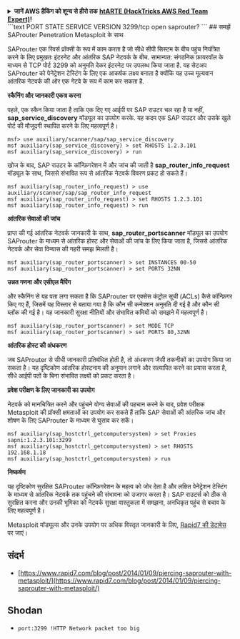 <details>

<summary><strong>जानें AWS हैकिंग को शून्य से हीरो तक</strong> <a href="https://training.hacktricks.xyz/courses/arte"><strong>htARTE (HackTricks AWS Red Team Expert)</strong></a><strong>!</strong></summary>

दूसरे तरीके HackTricks का समर्थन करने के लिए:

* अगर आप अपनी **कंपनी का विज्ञापन HackTricks में देखना चाहते हैं** या **HackTricks को PDF में डाउनलोड करना चाहते हैं** तो [**सब्सक्रिप्शन प्लान्स**](https://github.com/sponsors/carlospolop) देखें!
* [**आधिकारिक PEASS & HackTricks स्वैग**](https://peass.creator-spring.com) प्राप्त करें
* हमारे विशेष [**NFTs**](https://opensea.io/collection/the-peass-family) कलेक्शन, [**The PEASS Family**](https://opensea.io/collection/the-peass-family) खोजें
* **शामिल हों** 💬 [**Discord समूह**](https://discord.gg/hRep4RUj7f) या [**टेलीग्राम समूह**](https://t.me/peass) या हमें **ट्विटर** 🐦 [**@carlospolopm**](https://twitter.com/hacktricks_live)** पर फॉलो** करें।
* **अपने हैकिंग ट्रिक्स साझा करें** द्वारा PRs सबमिट करके [**HackTricks**](https://github.com/carlospolop/hacktricks) और [**HackTricks Cloud**](https://github.com/carlospolop/hacktricks-cloud) github repos में।

</details>
```text
PORT     STATE SERVICE    VERSION
3299/tcp open  saprouter?
```
## समझें SAProuter Penetration Metasploit के साथ

SAProuter एक रिवर्स प्रॉक्सी के रूप में काम करता है जो सीधे सीपी सिस्टम के बीच पहुंच नियंत्रित करने के लिए प्रमुखतः इंटरनेट और आंतरिक SAP नेटवर्क के बीच. सामान्यत: संगठनिक फ़ायरवॉल के माध्यम से TCP पोर्ट 3299 को अनुमति देकर इंटरनेट पर उपलब्ध किया जाता है. यह सेटअप SAProuter को पेनेट्रेशन टेस्टिंग के लिए एक आकर्षक लक्ष्य बनाता है क्योंकि यह उच्च मूल्यवान आंतरिक नेटवर्क की ओर एक गेटवे के रूप में काम कर सकता है.

**स्कैनिंग और जानकारी एकत्र करना**

पहले, एक स्कैन किया जाता है ताकि एक दिए गए आईपी पर SAP राउटर चल रहा है या नहीं, **sap_service_discovery** मॉड्यूल का उपयोग करके. यह कदम एक SAP राउटर और उसके खुले पोर्ट की मौजूदगी स्थापित करने के लिए महत्वपूर्ण है।
```text
msf> use auxiliary/scanner/sap/sap_service_discovery
msf auxiliary(sap_service_discovery) > set RHOSTS 1.2.3.101
msf auxiliary(sap_service_discovery) > run
```
खोज के बाद, SAP राउटर के कॉन्फ़िगरेशन में और जांच की जाती है **sap_router_info_request** मॉड्यूल के साथ, जिससे संभावित रूप से आंतरिक नेटवर्क विवरण प्रकट हो सकते हैं।
```text
msf auxiliary(sap_router_info_request) > use auxiliary/scanner/sap/sap_router_info_request
msf auxiliary(sap_router_info_request) > set RHOSTS 1.2.3.101
msf auxiliary(sap_router_info_request) > run
```
**आंतरिक सेवाओं की जांच**

प्राप्त की गई आंतरिक नेटवर्क जानकारी के साथ, **sap_router_portscanner** मॉड्यूल का उपयोग SAProuter के माध्यम से आंतरिक होस्ट और सेवाओं की जांच के लिए किया जाता है, जिससे आंतरिक नेटवर्क और सेवा विन्यास की गहरी समझ मिलती है।
```text
msf auxiliary(sap_router_portscanner) > set INSTANCES 00-50
msf auxiliary(sap_router_portscanner) > set PORTS 32NN
```
**उन्नत गणना और एसीएल मैपिंग**

और स्कैनिंग से यह पता लगा सकता है कि SAProuter पर एक्सेस कंट्रोल सूची (ACLs) कैसे कॉन्फ़िगर किए गए हैं, जिसमें यह विस्तार से बताया गया है कि कौन सी कनेक्शन अनुमति दी गई है और कौन सी ब्लॉक की गई है। यह जानकारी सुरक्षा नीतियों और संभावित कमियों को समझने में महत्वपूर्ण है।
```text
msf auxiliary(sap_router_portscanner) > set MODE TCP
msf auxiliary(sap_router_portscanner) > set PORTS 80,32NN
```
**आंतरिक होस्ट की अंधकरण**

जब SAProuter से सीधी जानकारी प्रतिबंधित होती है, तो अंधकरण जैसी तकनीकों का उपयोग किया जा सकता है। यह दृष्टिकोण आंतरिक होस्टनाम की अनुमान लगाने और सत्यापित करने का प्रयास करता है, सीधे आईपी पतों के बिना संभावित लक्ष्यों को प्रकट करता है।

**प्रवेश परीक्षण के लिए जानकारी का उपयोग**

नेटवर्क को मानचित्रित करने और पहुंचने योग्य सेवाओं की पहचान करने के बाद, प्रवेश परीक्षक Metasploit की प्रॉक्सी क्षमताओं का उपयोग कर सकते हैं ताकि SAP सेवाओं की आंतरिक जांच और शोषण के लिए SAProuter के माध्यम से घुसाव कर सकें।
```text
msf auxiliary(sap_hostctrl_getcomputersystem) > set Proxies sapni:1.2.3.101:3299
msf auxiliary(sap_hostctrl_getcomputersystem) > set RHOSTS 192.168.1.18
msf auxiliary(sap_hostctrl_getcomputersystem) > run
```
**निष्कर्षण**

यह दृष्टिकोण सुरक्षित SAProuter कॉन्फ़िगरेशन के महत्व को जोर देता है और लक्षित पेनेट्रेशन टेस्टिंग के माध्यम से आंतरिक नेटवर्क तक पहुंचने की संभावना को उजागर करता है। SAP राउटर्स को ठीक से सुरक्षित करना और उनकी भूमिका को नेटवर्क सुरक्षा वास्तुकला में समझना, अनधिकृत पहुंच से बचाव के लिए महत्वपूर्ण है।

Metasploit मॉड्यूल्स और उनके उपयोग पर अधिक विस्तृत जानकारी के लिए, [Rapid7 की डेटाबेस](http://www.rapid7.com/db) पर जाएं।


## **संदर्भ**

* [https://www.rapid7.com/blog/post/2014/01/09/piercing-saprouter-with-metasploit/](https://www.rapid7.com/blog/post/2014/01/09/piercing-saprouter-with-metasploit/)

## Shodan

* `port:3299 !HTTP Network packet too big`
